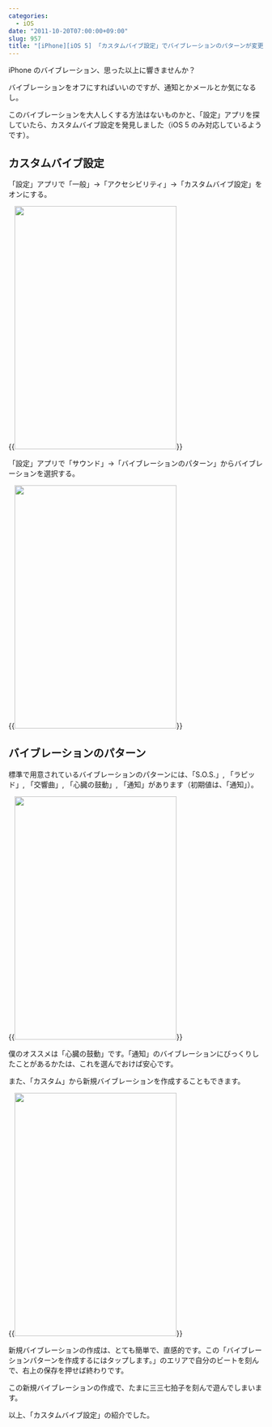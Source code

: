 ```yaml
---
categories:
  - iOS
date: "2011-10-20T07:00:00+09:00"
slug: 957
title: "[iPhone][iOS 5] 「カスタムバイブ設定」でバイブレーションのパターンが変更できます"
---
```


iPhone のバイブレーション、思った以上に響きませんか？

バイブレーションをオフにすればいいのですが、通知とかメールとか気になるし。

このバイブレーションを大人しくする方法はないものかと、「設定」アプリを探していたら、カスタムバイブ設定を発見しました（iOS 5 のみ対応しているようです）。

## カスタムバイブ設定

「設定」アプリで「一般」→「アクセシビリティ」→「カスタムバイブ設定」をオンにする。

{{<img alt="" src="/images/2011/10/0957_1.jpg" width="320" height="480">}}

「設定」アプリで「サウンド」→「バイブレーションのパターン」からバイブレーションを選択する。

{{<img alt="" src="/images/2011/10/0957_2.jpg" width="320" height="480">}}

## バイブレーションのパターン

標準で用意されているバイブレーションのパターンには、「S.O.S.」, 「ラピッド」, 「交響曲」, 「心臓の鼓動」, 「通知」があります（初期値は、「通知」）。

{{<img alt="" src="/images/2011/10/0957_3.jpg" width="320" height="480">}}

僕のオススメは「心臓の鼓動」です。「通知」のバイブレーションにびっくりしたことがあるかたは、これを選んでおけば安心です。

また、「カスタム」から新規バイブレーションを作成することもできます。

{{<img alt="" src="/images/2011/10/0957_4.jpg" width="320" height="480">}}

新規バイブレーションの作成は、とても簡単で、直感的です。この「バイブレーションパターンを作成するにはタップします。」のエリアで自分のビートを刻んで、右上の保存を押せば終わりです。

この新規バイブレーションの作成で、たまに三三七拍子を刻んで遊んでしまいます。

以上、「カスタムバイブ設定」の紹介でした。
